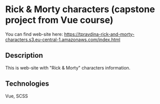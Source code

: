# Rick & Morty characters (capstone project from Vue course)

You can find web-site here: https://tpravdina-rick-and-morty-characters.s3.eu-central-1.amazonaws.com/index.html

## Description

This is web-site with "Rick & Morty" characters information.

## Technologies

Vue, SCSS
